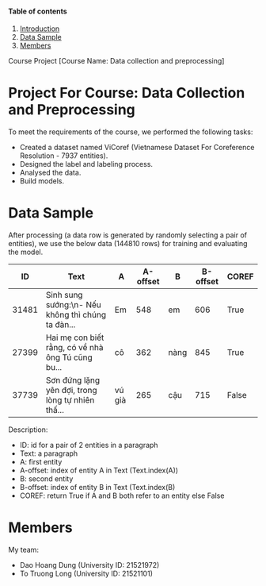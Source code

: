 #### Table of contents
1. [Introduction](#intro)
2. [Data Sample](#sample)
3. [Members](#mem)

Course Project [Course Name: Data collection and preprocessing]

# <a name="intro"></a> Project For Course: Data Collection and Preprocessing
To meet the requirements of the course, we performed the following tasks:
  - Created a dataset named ViCoref (Vietnamese Dataset For Coreference Resolution - 7937 entities).
  - Designed the label and labeling process.
  - Analysed the data.
  - Build models.

# <a name="sample"></a> Data Sample
After processing (a data row is generated by randomly selecting a pair of entities), we use the below data (144810 rows) for training and evaluating the model.

ID | Text | A | A-offset | B | B-offset | COREF
---- | ---- | ---- | ---- | ---- | ---- | ----
31481 | Sinh sung sướng:\n- Nếu không thì chúng ta đàn... | Em | 548 | em | 606 | True
27399 | Hai mẹ con biết rằng, có về nhà ông Tú cũng bu... | cô | 362 | nàng | 845 | True
37739 | Sơn đứng lặng yên đợi, trong lòng tự nhiên thấ... | vú già | 265 | cậu | 715 | False

Description:
  - ID: id for a pair of 2 entities in a paragraph
  - Text: a paragraph
  - A: first entity
  - A-offset: index of entity A in Text (Text.index(A))
  - B: second entity
  - B-offset: index of entity B in Text (Text.index(B)
  - COREF: return True if A and B both refer to an entity else False

# <a name="mem"></a> Members
My team:
  - Dao Hoang Dung (University ID: 21521972)
  - To Truong Long (University ID: 21521101)



